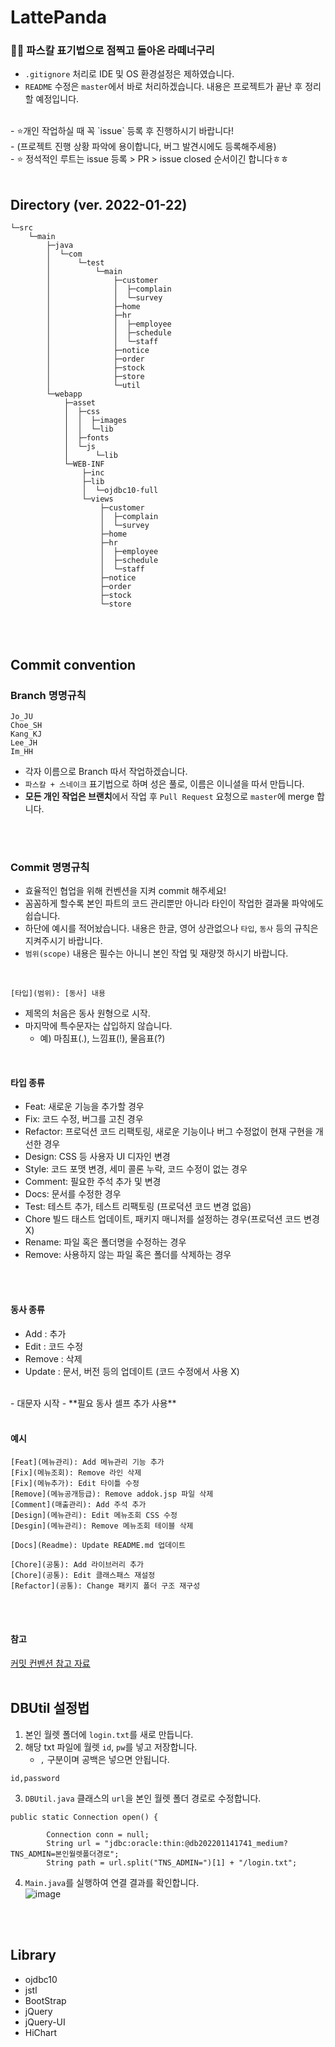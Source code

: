 

#  LattePanda

###  🦝🍰 파스칼 표기법으로 점찍고 돌아온 라떼너구리 <br/>

- `.gitignore` 처리로 IDE 및 OS 환경설정은 제하였습니다.
- `README` 수정은 `master`에서 바로 처리하겠습니다. 내용은 프로젝트가 끝난 후 정리할 예정입니다.
<br/>
- ⭐개인 작업하실 때 꼭 `issue` 등록 후 진행하시기 바랍니다!<br/> 
	-	(프로젝트 진행 상황 파악에 용이합니다, 버그 발견시에도 등록해주세용) <br/>
- ⭐ 정석적인 루트는 issue 등록 > PR > issue closed 순서이긴 합니다ㅎㅎ


<br/>
<br/>

##  Directory (ver. 2022-01-22)
```
└─src
    └─main
        ├─java
        │  └─com
        │      └─test
        │          └─main
        │              ├─customer
        │              │  ├─complain
        │              │  └─survey
        │              ├─home
        │              ├─hr
        │              │  ├─employee
        │              │  ├─schedule
        │              │  └─staff
        │              ├─notice
        │              ├─order
        │              ├─stock
        │              ├─store
        │              └─util
        └─webapp
            ├─asset
            │  ├─css
            │  │  ├─images
            │  │  └─lib
            │  ├─fonts
            │  └─js
            │      └─lib
            └─WEB-INF
                ├─inc
                ├─lib
                │  └─ojdbc10-full
                └─views
                    ├─customer
                    │  ├─complain
                    │  └─survey
                    ├─home
                    ├─hr
                    │  ├─employee
                    │  ├─schedule
                    │  └─staff
                    ├─notice
                    ├─order
                    ├─stock
                    └─store
```
<br/>
<br/>


## Commit convention 
### Branch 명명규칙
```
Jo_JU
Choe_SH
Kang_KJ
Lee_JH
Im_HH
```
- 각자 이름으로 Branch 따서 작업하겠습니다.
- `파스칼 + 스네이크` 표기법으로 하며 성은 풀로, 이름은 이니셜을 따서 만듭니다.
- **모든 개인 작업은 브랜치**에서 작업 후 `Pull Request` 요청으로 `master`에 merge 합니다.
<br/>
<br/>


### Commit 명명규칙
- 효율적인 협업을 위해 컨벤션을 지켜 commit 해주세요!
- 꼼꼼하게 할수록 본인 파트의 코드 관리뿐만 아니라 타인이 작업한 결과물 파악에도 쉽습니다.
- 하단에 예시를 적어놨습니다. 내용은 한글, 영어 상관없으나 `타입`, `동사` 등의 규칙은 지켜주시기 바랍니다.
- `범위(scope)` 내용은 필수는 아니니 본인 작업 및 재량껏 하시기 바랍니다.
<br/>

```
[타입](범위): [동사] 내용
```
- 제목의 처음은 동사 원형으로 시작.
- 마지막에 특수문자는 삽입하지 않습니다. 
	- 예) 마침표(.), 느낌표(!), 물음표(?)
<br/>

#### 타입 종류
- Feat: 새로운 기능을 추가할 경우
- Fix: 코드 수정, 버그를 고친 경우
- Refactor: 프로덕션 코드 리팩토링, 새로운 기능이나 버그 수정없이 현재 구현을 개선한 경우
- Design: CSS 등 사용자 UI 디자인 변경
- Style: 코드 포맷 변경, 세미 콜론 누락, 코드 수정이 없는 경우
- Comment: 필요한 주석 추가 및 변경
- Docs: 문서를 수정한 경우
- Test: 테스트 추가, 테스트 리팩토링 (프로덕션 코드 변경 없음)
- Chore 빌드 태스트 업데이트, 패키지 매니저를 설정하는 경우(프로덕션 코드 변경 X)
- Rename: 파일 혹은 폴더명을 수정하는 경우
- Remove: 사용하지 않는 파일 혹은 폴더를 삭제하는 경우

<br/>
<br/>

#### 동사 종류
 - Add : 추가
 - Edit : 코드 수정
 - Remove : 삭제
 - Update : 문서, 버전 등의 업데이트 (코드 수정에서 사용 X)
<br/>
- 대문자 시작
- **필요 동사 셀프 추가 사용**


<br/>
<br/>

#### 예시
```
[Feat](메뉴관리): Add 메뉴관리 기능 추가
[Fix](메뉴조회): Remove 라인 삭제
[Fix](메뉴추가): Edit 타이틀 수정
[Remove](메뉴공개등급): Remove addok.jsp 파일 삭제
[Comment](매출관리): Add 주석 추가
[Design](메뉴관리): Edit 메뉴조회 CSS 수정
[Desgin](메뉴관리): Remove 메뉴조회 테이블 삭제

[Docs](Readme): Update README.md 업데이트

[Chore](공통): Add 라이브러리 추가
[Chore](공통): Edit 클래스패스 재설정
[Refactor](공통): Change 패키지 폴더 구조 재구성
```
<br/>
<br/>

#### 참고
[커밋 컨벤션 참고 자료](https://overcome-the-limits.tistory.com/entry/%ED%98%91%EC%97%85-%ED%98%91%EC%97%85%EC%9D%84-%EC%9C%84%ED%95%9C-%EA%B8%B0%EB%B3%B8%EC%A0%81%EC%9D%B8-git-%EC%BB%A4%EB%B0%8B%EC%BB%A8%EB%B2%A4%EC%85%98-%EC%84%A4%EC%A0%95%ED%95%98%EA%B8%B0)
<br/>
<br/>



## DBUtil 설정법
1. 본인 월렛 폴더에 `login.txt`를 새로 만듭니다.
2. 해당 txt 파일에 월렛 `id`, `pw`를 넣고 저장합니다.
	- `,` 구분이며 공백은 넣으면 안됩니다.
```
id,password
```
3. `DBUtil.java` 클래스의 `url`을 본인 월렛 폴더 경로로 수정합니다.

```
public static Connection open() {

        Connection conn = null;
        String url = "jdbc:oracle:thin:@db202201141741_medium?TNS_ADMIN=본인월렛폴더경로";
        String path = url.split("TNS_ADMIN=")[1] + "/login.txt";
```

4. `Main.java`를 실행하여 연결 결과를 확인합니다.<br/>
![image](https://user-images.githubusercontent.com/42857790/150262743-657a7f69-1e31-4c47-ae1c-e0a3502637c7.png)

<br/>
<br/>

## Library
- ojdbc10
- jstl
- BootStrap
- jQuery
- jQuery-UI
- HiChart
